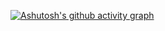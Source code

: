 [![Ashutosh's github activity graph](https://github-readme-activity-graph.vercel.app/graph?username=MegaDrage)](https://github.com/ashutosh00710/github-readme-activity-graph)

